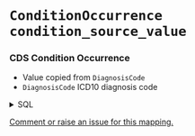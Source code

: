 # `ConditionOccurrence` `condition_source_value`
### CDS Condition Occurrence
* Value copied from `DiagnosisCode`
* `DiagnosisCode` ICD10 diagnosis code
<details>
<summary>SQL</summary>

```sql
select
	distinct
		d.DiagnosisCode,
		d.DiagnosisId,
		line01.NHSNumber,
		line01.CDSActivityDate
from omop_staging.cds_diagnosis d
	inner join omop_staging.cds_line01 line01
		on d.MessageId = line01.MessageId
where line01.NHSNumber is not null;
	
```
</details>


[Comment or raise an issue for this mapping.](https://github.com/answerdigital/oxford-omop-data-mapper/issues/new?title=OMOP%20ConditionOccurrence%20table%20condition_source_value%20field%20mapping)
